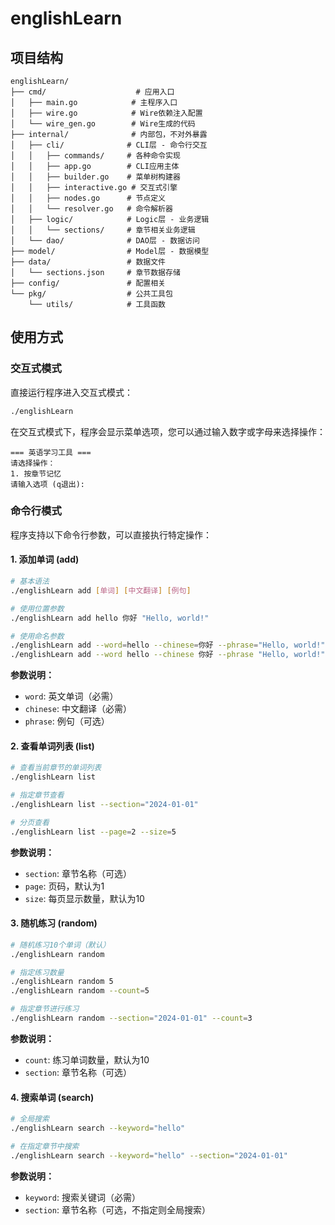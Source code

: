 # englishLearn


## 项目结构

```
englishLearn/
├── cmd/                    # 应用入口
│   ├── main.go            # 主程序入口
│   ├── wire.go            # Wire依赖注入配置
│   └── wire_gen.go        # Wire生成的代码
├── internal/              # 内部包，不对外暴露
│   ├── cli/              # CLI层 - 命令行交互
│   │   ├── commands/     # 各种命令实现
│   │   ├── app.go        # CLI应用主体
│   │   ├── builder.go    # 菜单树构建器
│   │   ├── interactive.go # 交互式引擎
│   │   ├── nodes.go      # 节点定义
│   │   └── resolver.go   # 命令解析器
│   ├── logic/            # Logic层 - 业务逻辑
│   │   └── sections/     # 章节相关业务逻辑
│   └── dao/              # DAO层 - 数据访问
├── model/                # Model层 - 数据模型
├── data/                 # 数据文件
│   └── sections.json     # 章节数据存储
├── config/               # 配置相关
└── pkg/                  # 公共工具包
    └── utils/            # 工具函数
```


## 使用方式

### 交互式模式

直接运行程序进入交互式模式：

```bash
./englishLearn
```

在交互式模式下，程序会显示菜单选项，您可以通过输入数字或字母来选择操作：

```
=== 英语学习工具 ===
请选择操作：
1. 按章节记忆
请输入选项 (q退出): 
```

### 命令行模式

程序支持以下命令行参数，可以直接执行特定操作：

#### 1. 添加单词 (add)

```bash
# 基本语法
./englishLearn add [单词] [中文翻译] [例句]

# 使用位置参数
./englishLearn add hello 你好 "Hello, world!"

# 使用命名参数
./englishLearn add --word=hello --chinese=你好 --phrase="Hello, world!"
./englishLearn add --word hello --chinese 你好 --phrase "Hello, world!"
```

**参数说明：**
- `word`: 英文单词（必需）
- `chinese`: 中文翻译（必需）
- `phrase`: 例句（可选）

#### 2. 查看单词列表 (list)

```bash
# 查看当前章节的单词列表
./englishLearn list

# 指定章节查看
./englishLearn list --section="2024-01-01"

# 分页查看
./englishLearn list --page=2 --size=5
```

**参数说明：**
- `section`: 章节名称（可选）
- `page`: 页码，默认为1
- `size`: 每页显示数量，默认为10

#### 3. 随机练习 (random)

```bash
# 随机练习10个单词（默认）
./englishLearn random

# 指定练习数量
./englishLearn random 5
./englishLearn random --count=5

# 指定章节进行练习
./englishLearn random --section="2024-01-01" --count=3
```

**参数说明：**
- `count`: 练习单词数量，默认为10
- `section`: 章节名称（可选）

#### 4. 搜索单词 (search)

```bash
# 全局搜索
./englishLearn search --keyword="hello"

# 在指定章节中搜索
./englishLearn search --keyword="hello" --section="2024-01-01"
```

**参数说明：**
- `keyword`: 搜索关键词（必需）
- `section`: 章节名称（可选，不指定则全局搜索）

